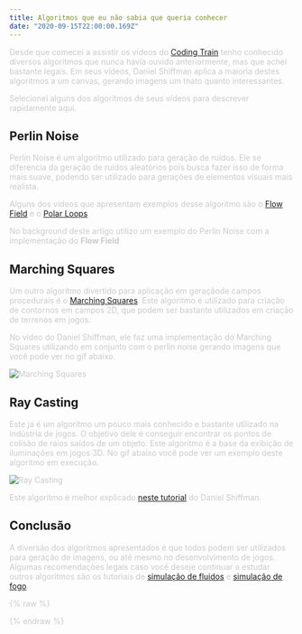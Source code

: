 ```yaml
---
title: Algoritmos que eu não sabia que queria conhecer
date: "2020-09-15T22:00:00.169Z"
---
```


Desde que comecei a assistir os vídeos do [Coding Train](https://thecodingtrain.com/) tenho conhecido diversos algoritmos que nunca havia ouvido anteriormente, mas que achei bastante legais. Em seus vídeos, Daniel Shiffman aplica a maioria destes algoritmos a um canvas, gerando imagens um tnato quanto interessantes.

Selecionei alguns dos algoritmos de seus vídeos para descrever rapidamente aqui.

## Perlin Noise

Perlin Noise é um algoritmo utilizado para geração de ruídos. Ele se diferencia da geração de ruídos aleatórios pois busca fazer isso de forma mais suave, podendo ser utilizado para gerações de elementos visuais mais realista.

Alguns dos vídeos que apresentam exemplos desse algoritmo são o [Flow Field](https://thecodingtrain.com/CodingChallenges/024-perlinnoiseflowfield.html) e o [Polar Loops](https://thecodingtrain.com/CodingChallenges/136.1-polar-perlin-noise-loops.html)

No background deste artigo utilizo um exemplo do Perlin Noise com a implementação do **Flow Field**

## Marching Squares

Um outro algoritmo divertido para aplicação em geraçãode campos procedurais é o [Marching Squares](https://thecodingtrain.com/challenges/coding-in-the-cabana/005-marching-squares.html). Este algoritmo é utilizado para criação de contornos em campos 2D, que podem ser bastante utilizados em criação de terrenos em jogos.

No vídeo do Daniel Shiffman, ele faz uma implementação do Marching Squares utilizando em conjunto com o perlin noise gerando imagens que você pode ver no gif abaixo.

![Marching Squares](/images/fluid/marchingSquares.gif)

## Ray Casting

Este já é um algoritmo um pouco mais conhecido e bastante utilizado na indústria de jogos. O objetivo dele é conseguir encontrar os pontos de colisão de raios saídos de um objeto. Este algoritmo é a base da exibição de iluminações em jogos 3D. No gif abaixo você pode ver um exemplo deste algoritmo em execução.

![Ray Casting](/images/fluid/rayCasting.gif)

Este algoritmo é melhor explicado [neste tutorial](https://thecodingtrain.com/CodingChallenges/145-2d-ray-casting.html) do Daniel Shiffman.

## Conclusão

A diversão dos algoritmos apresentados é que todos podem ser utilizados para geração de imagens, ou até mesmo no desenvolvimento de jogos. Algumas recomendações legais caso você deseje continuar a estudar outros algoritmos são os tutoriais de [simulação de fluidos](https://thecodingtrain.com/CodingChallenges/132-fluid-simulation.html) e [simulação de fogo](https://thecodingtrain.com/CodingChallenges/103-fire-effect.html).


{% raw %}
<style>
#parent {
  position: fixed;
  top: 0;
  left: 0;
}
p {
  color: #c9cacc !important;
}
p:after {
  color: rgb(30, 30, 30); 
  mix-blend-mode: difference;
}
.py4 {
  background-color: rgba(30,30,30,0.95);
  padding-right: 20px;
  padding-left: 20px;
  margin-top: 10px;
}
#footer {
  padding-right: 40px;
}
</style>
<script src="https://cdnjs.cloudflare.com/ajax/libs/p5.js/0.7.2/p5.min.js"></script>
<script src="https://cdnjs.cloudflare.com/ajax/libs/p5.js/0.7.2/addons/p5.dom.min.js"></script>
<script>
class Particle {
  constructor() {
    this.pos = createVector(random(width), random(height));
    this.vel = createVector(0, 0);
    this.acc = createVector(0, 0);
    this.maxspeed = 4;
    this.prevPos = this.pos.copy();
    this.color = color(random(255),random(255),random(255))
  }
  update() {
    this.vel.add(this.acc);
    this.vel.limit(this.maxspeed);
    this.pos.add(this.vel);
    this.acc.mult(0);
  }
  follow(vectors) {
    var x = floor(this.pos.x / scl);
    var y = floor(this.pos.y / scl);
    var index = x + y * cols;
    var force = vectors[index];
    this.applyForce(force);
  }
  applyForce(force) {
    this.acc.add(force);
  }
  show() {
    stroke(this.color);
    strokeWeight(1);
    line(this.pos.x, this.pos.y, this.prevPos.x, this.prevPos.y);
    this.updatePrev();
  }
  updatePrev() {
    this.prevPos.x = this.pos.x;
    this.prevPos.y = this.pos.y;
  }
  edges() {
    if (this.pos.x > width) {
      this.pos.x = 0;
      this.updatePrev();
    }
    if (this.pos.x < 0) {
      this.pos.x = width;
      this.updatePrev();
    }
    if (this.pos.y > height) {
      this.pos.y = 0;
      this.updatePrev();
    }
    if (this.pos.y < 0) {
      this.pos.y = height;
      this.updatePrev();
    }
  }
}
let inc = 0.1;
let scl = 10;
let cols, rows;
let zoff = 0;
let particles = [];
let flowfield = [];
function createParent() {
  const parent = document.createElement('div');
  parent.id = 'parent';
  const menu = document.getElementById('header-post');
  const body = document.querySelector("body");
  body.insertBefore(parent, menu);
}
function setup() {
  createParent();
  const canvas = createCanvas(window.innerWidth, window.innerHeight);
  canvas.parent('parent');
  cols = floor(width / scl);
  rows = floor(height / scl);
  for (let i = 0; i < 500; i++) {
    particles[i] = new Particle();
  }
  background(30);
}
function draw() {
  let yoff = 0;
  for (let y = 0; y < rows; y++) {
    let xoff = 0;
    for (let x = 0; x < cols; x++) {
      let index = x + y * cols;
      let angle = noise(xoff, yoff, zoff) * TWO_PI * 2;
      let v = p5.Vector.fromAngle(angle);
      v.setMag(1);
      flowfield[index] = v;
      xoff += inc;
      stroke(0, 50);
    }
    yoff += inc;
    zoff += 0.0003;
  }
  for (let particle of particles) {
    particle.follow(flowfield);
    particle.update();
    particle.edges();
    particle.show();
  }
}
</script>
{% endraw %}